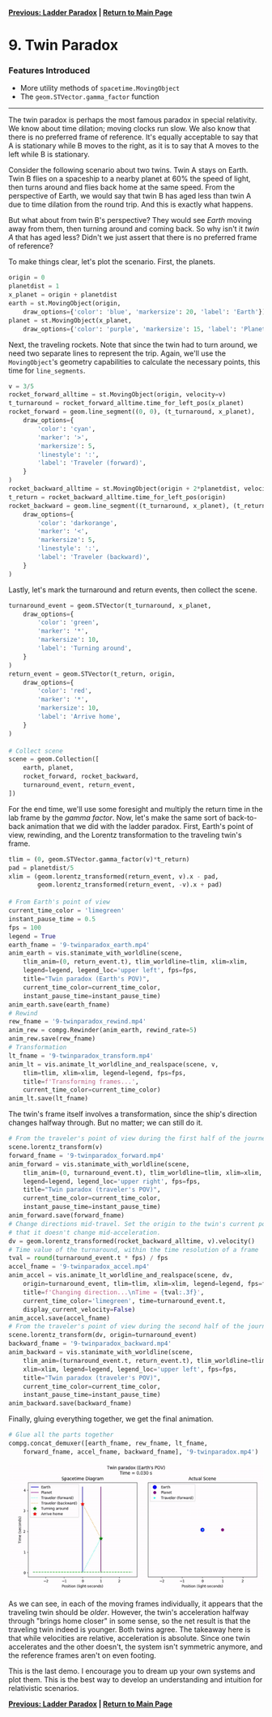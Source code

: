 **[Previous: Ladder Paradox](8-ladderparadox.md) | [Return to Main Page](README.md)**

# 9. Twin Paradox

### Features Introduced
- More utility methods of `spacetime.MovingObject`
- The `geom.STVector.gamma_factor` function

---

The twin paradox is perhaps the most famous paradox in special relativity. We know about time dilation; moving clocks run slow. We also know that there is no preferred frame of reference. It's equally acceptable to say that A is stationary while B moves to the right, as it is to say that A moves to the left while B is stationary.

Consider the following scenario about two twins. Twin A stays on Earth. Twin B flies on a spaceship to a nearby planet at 60% the speed of light, then turns around and flies back home at the same speed. From the perspective of Earth, we would say that twin B has aged less than twin A due to time dilation from the round trip. And this is exactly what happens.

But what about from twin B's perspective? They would see *Earth* moving away from them, then turning around and coming back. So why isn't it *twin A* that has aged less? Didn't we just assert that there is no preferred frame of reference?

To make things clear, let's plot the scenario. First, the planets.

```python
origin = 0
planetdist = 1
x_planet = origin + planetdist
earth = st.MovingObject(origin,
    draw_options={'color': 'blue', 'markersize': 20, 'label': 'Earth'})
planet = st.MovingObject(x_planet,
    draw_options={'color': 'purple', 'markersize': 15, 'label': 'Planet'})
```

Next, the traveling rockets. Note that since the twin had to turn around, we need two separate lines to represent the trip. Again, we'll use the `MovingObject`'s geometry capabilities to calculate the necessary points, this time for `line_segments`.

```python
v = 3/5
rocket_forward_alltime = st.MovingObject(origin, velocity=v)
t_turnaround = rocket_forward_alltime.time_for_left_pos(x_planet)
rocket_forward = geom.line_segment((0, 0), (t_turnaround, x_planet),
    draw_options={
        'color': 'cyan',
        'marker': '>',
        'markersize': 5,
        'linestyle': ':',
        'label': 'Traveler (forward)',
    }
)
rocket_backward_alltime = st.MovingObject(origin + 2*planetdist, velocity=-v)
t_return = rocket_backward_alltime.time_for_left_pos(origin)
rocket_backward = geom.line_segment((t_turnaround, x_planet), (t_return, 0),
    draw_options={
        'color': 'darkorange',
        'marker': '<',
        'markersize': 5,
        'linestyle': ':',
        'label': 'Traveler (backward)',
    }
)
```

Lastly, let's mark the turnaround and return events, then collect the scene.

```python
turnaround_event = geom.STVector(t_turnaround, x_planet,
    draw_options={
        'color': 'green',
        'marker': '*',
        'markersize': 10,
        'label': 'Turning around',
    }
)
return_event = geom.STVector(t_return, origin,
    draw_options={
        'color': 'red',
        'marker': '*',
        'markersize': 10,
        'label': 'Arrive home',
    }
)

# Collect scene
scene = geom.Collection([
    earth, planet,
    rocket_forward, rocket_backward,
    turnaround_event, return_event,
])
```

For the end time, we'll use some foresight and multiply the return time in the lab frame by the *gamma factor*. Now, let's make the same sort of back-to-back animation that we did with the ladder paradox. First, Earth's point of view, rewinding, and the Lorentz transformation to the traveling twin's frame.

```python
tlim = (0, geom.STVector.gamma_factor(v)*t_return)
pad = planetdist/5
xlim = (geom.lorentz_transformed(return_event, v).x - pad,
        geom.lorentz_transformed(return_event, -v).x + pad)

# From Earth's point of view
current_time_color = 'limegreen'
instant_pause_time = 0.5
fps = 100
legend = True
earth_fname = '9-twinparadox_earth.mp4'
anim_earth = vis.stanimate_with_worldline(scene,
    tlim_anim=(0, return_event.t), tlim_worldline=tlim, xlim=xlim,
    legend=legend, legend_loc='upper left', fps=fps,
    title="Twin paradox (Earth's POV)",
    current_time_color=current_time_color,
    instant_pause_time=instant_pause_time)
anim_earth.save(earth_fname)
# Rewind
rew_fname = '9-twinparadox_rewind.mp4'
anim_rew = compg.Rewinder(anim_earth, rewind_rate=5)
anim_rew.save(rew_fname)
# Transformation
lt_fname = '9-twinparadox_transform.mp4'
anim_lt = vis.animate_lt_worldline_and_realspace(scene, v,
    tlim=tlim, xlim=xlim, legend=legend, fps=fps,
    title=f'Transforming frames...',
    current_time_color=current_time_color)
anim_lt.save(lt_fname)
```

The twin's frame itself involves a transformation, since the ship's direction changes halfway through. But no matter; we can still do it.
```python
# From the traveler's point of view during the first half of the journey
scene.lorentz_transform(v)
forward_fname = '9-twinparadox_forward.mp4'
anim_forward = vis.stanimate_with_worldline(scene,
    tlim_anim=(0, turnaround_event.t), tlim_worldline=tlim, xlim=xlim,
    legend=legend, legend_loc='upper right', fps=fps,
    title="Twin paradox (traveler's POV)",
    current_time_color=current_time_color,
    instant_pause_time=instant_pause_time)
anim_forward.save(forward_fname)
# Change directions mid-travel. Set the origin to the twin's current point, so
# that it doesn't change mid-acceleration.
dv = geom.lorentz_transformed(rocket_backward_alltime, v).velocity()
# Time value of the turnaround, within the time resolution of a frame
tval = round(turnaround_event.t * fps) / fps
accel_fname = '9-twinparadox_accel.mp4'
anim_accel = vis.animate_lt_worldline_and_realspace(scene, dv,
    origin=turnaround_event, tlim=tlim, xlim=xlim, legend=legend, fps=fps,
    title=f'Changing direction...\nTime = {tval:.3f}',
    current_time_color='limegreen', time=turnaround_event.t,
    display_current_velocity=False)
anim_accel.save(accel_fname)
# From the traveler's point of view during the second half of the journey
scene.lorentz_transform(dv, origin=turnaround_event)
backward_fname = '9-twinparadox_backward.mp4'
anim_backward = vis.stanimate_with_worldline(scene,
    tlim_anim=(turnaround_event.t, return_event.t), tlim_worldline=tlim,
    xlim=xlim, legend=legend, legend_loc='upper left', fps=fps,
    title="Twin paradox (traveler's POV)",
    current_time_color=current_time_color,
    instant_pause_time=instant_pause_time)
anim_backward.save(backward_fname)
```

Finally, gluing everything together, we get the final animation.

```python
# Glue all the parts together
compg.concat_demuxer([earth_fname, rew_fname, lt_fname,
    forward_fname, accel_fname, backward_fname], '9-twinparadox.mp4')
```
![The twin paradox](figures/9-twinparadox.gif)

As we can see, in each of the moving frames individually, it appears that the traveling twin should be *older*. However, the twin's acceleration halfway through "brings home closer" in some sense, so the net result is that the traveling twin indeed is younger. Both twins agree. The takeaway here is that while velocities are relative, acceleration is absolute. Since one twin accelerates and the other doesn't, the system isn't symmetric anymore, and the reference frames aren't on even footing.

This is the last demo. I encourage you to dream up your own systems and plot them. This is the best way to develop an understanding and intuition for relativistic scenarios.

**[Previous: Ladder Paradox](8-ladderparadox.md) | [Return to Main Page](README.md)**